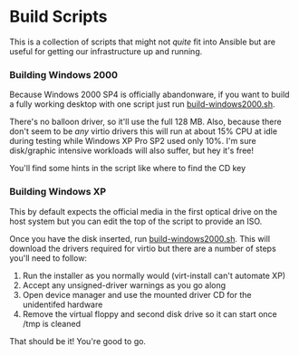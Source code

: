 Build Scripts
===============================================================================

This is a collection of scripts that might not *quite* fit into Ansible but are
useful for getting our infrastructure up and running.

### Building Windows 2000

Because Windows 2000 SP4 is officially abandonware, if you want to build a
fully working desktop with one script just run [build-windows2000.sh](build-windows2000.sh).

There's no balloon driver, so it'll use the full 128 MB. Also, because there
don't seem to be *any* virtio drivers this will run at about 15% CPU at idle
during testing while Windows XP Pro SP2 used only 10%. I'm sure disk/graphic
intensive workloads will also suffer, but hey it's free!

You'll find some hints in the script like where to find the CD key

### Building Windows XP

This by default expects the official media in the first optical drive on the
host system but you can edit the top of the script to provide an ISO. 

Once you have the disk inserted, run [build-windows2000.sh](build-windows2000.sh).
This will download the drivers required for virtio but there are a number of steps
you'll need to follow:

1. Run the installer as you normally would (virt-install can't automate XP)
2. Accept any unsigned-driver warnings as you go along
3. Open device manager and use the mounted driver CD for the unidentifed hardware
4. Remove the virtual floppy and second disk drive so it can start once /tmp is cleaned

That should be it! You're good to go.